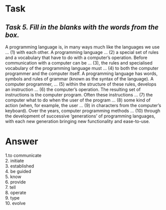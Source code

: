 <h1>Task</h1>
<h2><strong><em>Task 5. Fill in the blanks with the words from the box.</h2></strong></em>
A programming language is, in many ways much like the languages we use ... (1) with each other. A programming language ... (2) a special set of rules and a vocabulary that have to do with a computer’s operation. Before communication with a computer can be ... (3), the rules and specialised vocabulary of the programming language must ... (4) to both the computer programmer and the computer itself. A programming language has words, symbols and rules of grammar (known as the syntax of the language). A computer programmer, ... (5) within the structure of these rules, develops an instruction ... (6) the computer’s operation. The resulting set of instructions is the computer program. Often these instructions ... (7) the computer what to do when the user of the program ... (8) some kind of action (when, for example, the user ... (9) in characters from the computer’s keyboard). Over the years, computer programming methods ... (10) through the development of successive ‘generations’ of programming languages, with each new generation bringing new functionality and ease-to-use.<br>

<h1>Answer</h1>
1.to communicate<br>
2. initiate<br>
3. established<br>
4. be guided<br>
5. know<br>
6. provide<br>
7. tell<br>
8. operate<br>
9. type<br>
10. evolve<br>
